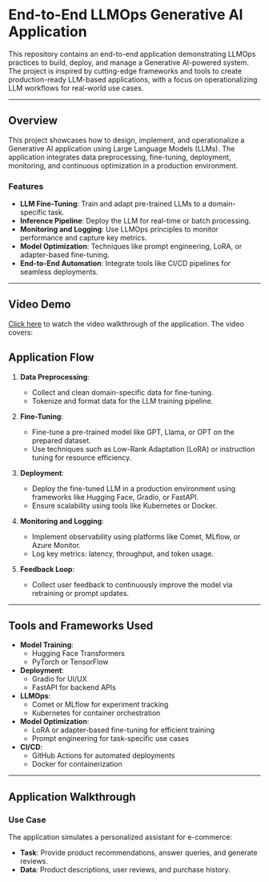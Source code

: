 # End-to-End LLMOps Generative AI Application

This repository contains an end-to-end application demonstrating LLMOps practices to build, deploy, and manage a Generative AI-powered system. The project is inspired by cutting-edge frameworks and tools to create production-ready LLM-based applications, with a focus on operationalizing LLM workflows for real-world use cases.

---

## **Overview**
This project showcases how to design, implement, and operationalize a Generative AI application using Large Language Models (LLMs). The application integrates data preprocessing, fine-tuning, deployment, monitoring, and continuous optimization in a production environment.

### **Features**
- **LLM Fine-Tuning**: Train and adapt pre-trained LLMs to a domain-specific task.
- **Inference Pipeline**: Deploy the LLM for real-time or batch processing.
- **Monitoring and Logging**: Use LLMOps principles to monitor performance and capture key metrics.
- **Model Optimization**: Techniques like prompt engineering, LoRA, or adapter-based fine-tuning.
- **End-to-End Automation**: Integrate tools like CI/CD pipelines for seamless deployments.

---
## **Video Demo**
[Click here](#) to watch the video walkthrough of the application. The video covers:

## **Application Flow**
1. **Data Preprocessing**:
   - Collect and clean domain-specific data for fine-tuning.
   - Tokenize and format data for the LLM training pipeline.

2. **Fine-Tuning**:
   - Fine-tune a pre-trained model like GPT, Llama, or OPT on the prepared dataset.
   - Use techniques such as Low-Rank Adaptation (LoRA) or instruction tuning for resource efficiency.

3. **Deployment**:
   - Deploy the fine-tuned LLM in a production environment using frameworks like Hugging Face, Gradio, or FastAPI.
   - Ensure scalability using tools like Kubernetes or Docker.

4. **Monitoring and Logging**:
   - Implement observability using platforms like Comet, MLflow, or Azure Monitor.
   - Log key metrics: latency, throughput, and token usage.

5. **Feedback Loop**:
   - Collect user feedback to continuously improve the model via retraining or prompt updates.

---

## **Tools and Frameworks Used**
- **Model Training**:
  - Hugging Face Transformers
  - PyTorch or TensorFlow
- **Deployment**:
  - Gradio for UI/UX
  - FastAPI for backend APIs
- **LLMOps**:
  - Comet or MLflow for experiment tracking
  - Kubernetes for container orchestration
- **Model Optimization**:
  - LoRA or adapter-based fine-tuning for efficient training
  - Prompt engineering for task-specific use cases
- **CI/CD**:
  - GitHub Actions for automated deployments
  - Docker for containerization

---

## **Application Walkthrough**
### **Use Case**
The application simulates a personalized assistant for e-commerce:
- **Task**: Provide product recommendations, answer queries, and generate reviews.
- **Data**: Product descriptions, user reviews, and purchase history.

